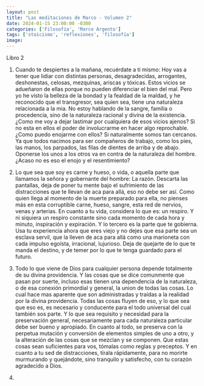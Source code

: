 ```yaml
---
layout: post
title: "Las meditaciones de Marco - Volumen 2"
date: 2024-01-15 23:00:00 -0300
categories: ['Filosofía', 'Marco Argento'] 
tags: ['stoicismo', 'reflexiones', 'filosofía']
image:
---
```


Libro 2

1. Cuando te despiertes a la mañana, recuérdate a ti mismo: Hoy vas a tener que lidiar con distintas personas, desagradecidas, arrogantes, deshonestas, celosas, mezquinas, ariscas y tóxicas. Estos vicios se adueñaron de ellas porque no pueden diferenciar el bien del mal. Pero yo he visto la belleza de la bondad y la fealdad de la maldad, y he reconocido que el transgresor, sea quien sea,  tiene una naturaleza relacionada a la mia. No estoy hablando de la sangre, familia o procedencia, sino de la naturaleza racional y divina de la existencia. ¿Como me voy a dejar lastimar por cualquiera de esos vicios ajenos? Si no esta en ellos el poder de involucrarme en hacer algo reprochable. ¿Como puedo enojarme con ellos? Si naturalmente somos tan cercanos. Ya que todos nacimos para ser compañeros de trabajo, como los pies, las manos, los parpados, las filas de dientes de arriba y de abajo. Oponerse los unos a los otros va en contra de la naturaleza del hombre. ¿Acaso no es eso el enojo y el resentimiento?

2. Lo que sea que soy es carne y hueso, o vida, o aquella parte que llamamos la señora y gobernante del hombre: La razón. Descarta las pantallas, deja de poner tu mente bajo el sufrimiento de las distracciones que te llevan de aca para allá, eso no debe ser así. Como quien llega al momento de la muerte preparado para ella, no pienses más en esta corruptible carne, hueso, sangre, esta red de nervios, venas y arterias. En cuanto a tu vida, considera lo que es: un respiro. Y ni siquiera un respiro constante sino cada momento de cada hora y minuto, inspiración y expiración. Y lo tercero es la parte que te gobierna. Usa tu experiencia ahora que eres viejo y no dejes que esa parte sea un esclava servil, que la lleven de aca para allá como una marioneta con cada impulso egoísta, irracional, lujurioso. Deja de quejarte de lo que te manda el destino, y de temer por lo que te tenga guardado para el futuro.

3. Todo lo que viene de Dios para cualquier persona depende totalmente de su divina providencia. Y las cosas que se dice comunmente que pasan por suerte, incluso esas tienen una dependencia de la naturaleza, o de esa conexión primordial y general, la union de todas las cosas. Lo cual hace mas aparente que son administradas y traídas a la realidad por la divina providencia. Todas las cosas fluyen de eso, y lo que sea que eso es, es necesario y conducente para el todo universal del cual también sos parte. Y lo que sea requisito y necesidad para la preservación general, necesariamente para cada naturaleza particular debe ser bueno y apropiado. En cuanto al todo, se preserva con la perpetua mutación y conversión de elementos simples de uno a otro, y la alteración de las cosas que se mezclan y se componen. Que estas cosas sean suficientes para vos, tómalas como reglas y preceptos. Y en cuanto a tu sed de distracciones, tírala rápidamente, para no morirte murmurando y quejándote, sino tranquilo y satisfecho, con tu corazón agradecido a Dios. 

4. 